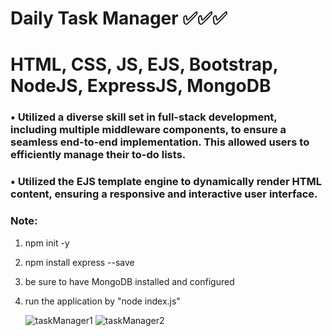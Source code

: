 # Daily Task Manager ✅✅✅
# HTML, CSS, JS, EJS, Bootstrap, NodeJS, ExpressJS, MongoDB
### •	Utilized a diverse skill set in full-stack development, including multiple middleware components, to ensure a seamless end-to-end implementation. This allowed users to efficiently manage their to-do lists.
### •	Utilized the EJS template engine to dynamically render HTML content, ensuring a responsive and interactive user interface.

### Note: 
  1. npm init -y
  2. npm install express --save
  3. be sure to have MongoDB installed and configured
  4. run the application by "node index.js"

    
     ![taskManager1](https://github.com/BoPann/To_Do_List/assets/114901461/37346df3-863a-4d53-9706-d193f61fdc0e)
     ![taskManager2](https://github.com/BoPann/To_Do_List/assets/114901461/14876b84-10ee-4fee-81c6-38ef8b17a3a4)
